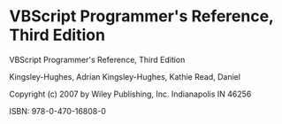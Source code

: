 # VBScript Programmer's Reference, Third Edition

VBScript Programmer's Reference, Third Edition

Kingsley-Hughes, Adrian
Kingsley-Hughes, Kathie
Read, Daniel

Copyright (c) 2007 by Wiley Publishing, Inc. Indianapolis IN 46256

ISBN: 978-0-470-16808-0
